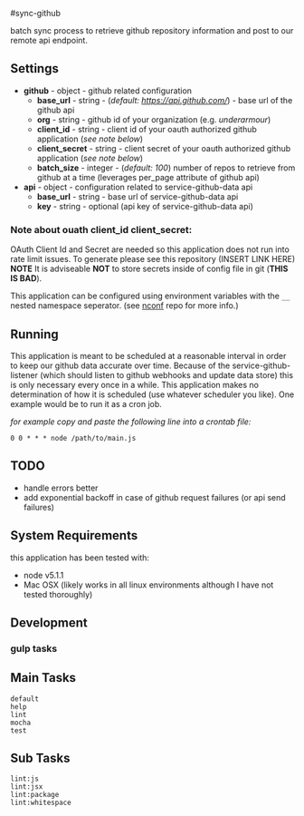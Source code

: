 #sync-github

batch sync process to retrieve github repository information and post to our remote api endpoint.

## Settings
* **github** - object - github related configuration
	* **base_url** - string - (*default: https://api.github.com/*) - base url of the github api
	* **org** - string - github id of your organization (e.g. *underarmour*)
	* **client_id** - string - client id of your oauth authorized github application (*see note below*)
	* **client_secret** - string - client secret of your oauth authorized github application (*see note below*)
	* **batch_size** - integer - (*default: 100*) number of repos to retrieve from github at a time (leverages per_page attribute of github api)
* **api** - object - configuration related to service-github-data api
	* **base_url** - string - base url of service-github-data api
	* **key** - string - optional (api key of service-github-data api)

### Note about ouath client_id client_secret:

OAuth Client Id and Secret are needed so this application does not run into rate limit issues. To generate please see this repository (INSERT LINK HERE) **NOTE** It is adviseable **NOT** to store secrets inside of config file in git (**THIS IS BAD**).

This application can be configured using environment variables with the `__` nested namespace seperator. (see [nconf](https://github.com/indexzero/nconf) repo for more info.)

## Running
This application is meant to be scheduled at a reasonable interval in order to keep our github data accurate over time. Because of the service-github-listener (which should listen to github webhooks and update data store) this is only necessary every once in a while. This application makes no determination of how it is scheduled (use whatever scheduler you like). One example would be to run it as a cron job.

*for example copy and paste the following line into a crontab file:*

```
0 0 * * * node /path/to/main.js
```

## TODO
* handle errors better
* add exponential backoff in case of github request failures (or api send failures)

## System Requirements
this application has been tested with:

* node v5.1.1
* Mac OSX (likely works in all linux environments although I have not tested thoroughly)

## Development

### gulp tasks

Main Tasks
------------------------------
	default
	help
	lint
	mocha
	test

Sub Tasks
------------------------------
	lint:js
	lint:jsx
	lint:package
	lint:whitespace
